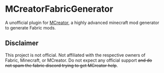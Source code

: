# MCreatorFabricGenerator
A unofficial plugin for [MCreator](https://mcreator.net/), a highly advanced minecraft mod generator to generate Fabric mods.
## Disclaimer
This project is not official. Not affiliated with the respective owners of Fabric, Minecraft, or MCreator. Do not expect any official support ~~and
do not spam the fabric discord trying to get MCreator help~~.
